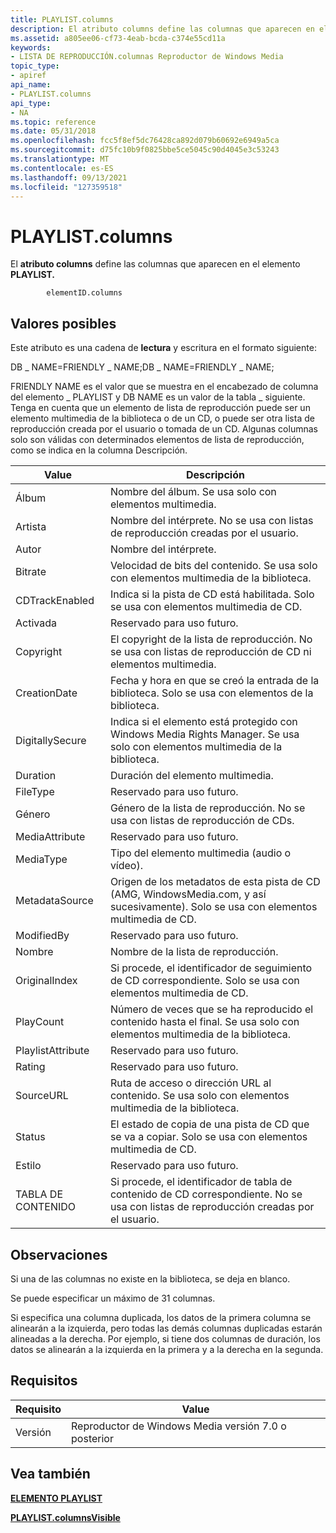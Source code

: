 ```yaml
---
title: PLAYLIST.columns
description: El atributo columns define las columnas que aparecen en el elemento PLAYLIST.
ms.assetid: a805ee06-cf73-4eab-bcda-c374e55cd11a
keywords:
- LISTA DE REPRODUCCIÓN.columnas Reproductor de Windows Media
topic_type:
- apiref
api_name:
- PLAYLIST.columns
api_type:
- NA
ms.topic: reference
ms.date: 05/31/2018
ms.openlocfilehash: fcc5f8ef5dc76428ca892d079b60692e6949a5ca
ms.sourcegitcommit: d75fc10b9f0825bbe5ce5045c90d4045e3c53243
ms.translationtype: MT
ms.contentlocale: es-ES
ms.lasthandoff: 09/13/2021
ms.locfileid: "127359518"
---
```

# <a name="playlistcolumns"></a>PLAYLIST.columns

El **atributo columns** define las columnas que aparecen en el elemento **PLAYLIST.**

``` syntax
        elementID.columns
```

## <a name="possible-values"></a>Valores posibles

Este atributo es una cadena de **lectura** y escritura en el formato siguiente:

DB \_ NAME=FRIENDLY \_ NAME;DB \_ NAME=FRIENDLY \_ NAME;

FRIENDLY NAME es el valor que se muestra en el encabezado de columna del elemento \_ PLAYLIST y DB NAME es un valor de la tabla \_ siguiente. Tenga en cuenta que un elemento de lista de reproducción puede ser  un elemento multimedia de la biblioteca o de un CD, o puede ser otra lista de reproducción creada por el usuario o tomada de un CD. Algunas columnas solo son válidas con determinados elementos de lista de reproducción, como se indica en la columna Descripción.



| Value             | Descripción                                                                                                             |
|-------------------|-------------------------------------------------------------------------------------------------------------------------|
| Álbum             | Nombre del álbum. Se usa solo con elementos multimedia.                                                                      |
| Artista            | Nombre del intérprete. No se usa con listas de reproducción creadas por el usuario.                                                           |
| Autor            | Nombre del intérprete.                                                                                                 |
| Bitrate           | Velocidad de bits del contenido. Se usa solo con elementos multimedia de la biblioteca.                                               |
| CDTrackEnabled    | Indica si la pista de CD está habilitada. Solo se usa con elementos multimedia de CD.                                               |
| Activada           | Reservado para uso futuro.                                                                                                |
| Copyright         | El copyright de la lista de reproducción. No se usa con listas de reproducción de CD ni elementos multimedia.                                               |
| CreationDate      | Fecha y hora en que se creó la entrada de la biblioteca. Solo se usa con elementos de la biblioteca.                     |
| DigitallySecure   | Indica si el elemento está protegido con Windows Media Rights Manager. Se usa solo con elementos multimedia de la biblioteca. |
| Duration          | Duración del elemento multimedia.                                                                                         |
| FileType          | Reservado para uso futuro.                                                                                                |
| Género             | Género de la lista de reproducción. No se usa con listas de reproducción de CDs.                                                            |
| MediaAttribute    | Reservado para uso futuro.                                                                                                |
| MediaType         | Tipo del elemento multimedia (audio o vídeo).                                                                            |
| MetadataSource    | Origen de los metadatos de esta pista de CD (AMG, WindowsMedia.com, y así sucesivamente). Solo se usa con elementos multimedia de CD.         |
| ModifiedBy        | Reservado para uso futuro.                                                                                                |
| Nombre              | Nombre de la lista de reproducción.                                                                                               |
| OriginalIndex     | Si procede, el identificador de seguimiento de CD correspondiente. Solo se usa con elementos multimedia de CD.                                    |
| PlayCount         | Número de veces que se ha reproducido el contenido hasta el final. Se usa solo con elementos multimedia de la biblioteca.        |
| PlaylistAttribute | Reservado para uso futuro.                                                                                                |
| Rating            | Reservado para uso futuro.                                                                                                |
| SourceURL         | Ruta de acceso o dirección URL al contenido. Se usa solo con elementos multimedia de la biblioteca.                                            |
| Status            | El estado de copia de una pista de CD que se va a copiar. Solo se usa con elementos multimedia de CD.                                           |
| Estilo             | Reservado para uso futuro.                                                                                                |
| TABLA DE CONTENIDO               | Si procede, el identificador de tabla de contenido de CD correspondiente. No se usa con listas de reproducción creadas por el usuario.                 |



 

## <a name="remarks"></a>Observaciones

Si una de las columnas no existe en la biblioteca, se deja en blanco.

Se puede especificar un máximo de 31 columnas.

Si especifica una columna duplicada, los datos de la primera columna se alinearán a la izquierda, pero todas las demás columnas duplicadas estarán alineadas a la derecha. Por ejemplo, si tiene dos columnas de duración, los datos se alinearán a la izquierda en la primera y a la derecha en la segunda.

## <a name="requirements"></a>Requisitos



| Requisito | Value |
|--------------------|------------------------------------------------------|
| Versión<br/> | Reproductor de Windows Media versión 7.0 o posterior<br/> |



## <a name="see-also"></a>Vea también

<dl> <dt>

[**ELEMENTO PLAYLIST**](playlist-element.md)
</dt> <dt>

[**PLAYLIST.columnsVisible**](playlist-columnsvisible.md)
</dt> </dl>

 

 





